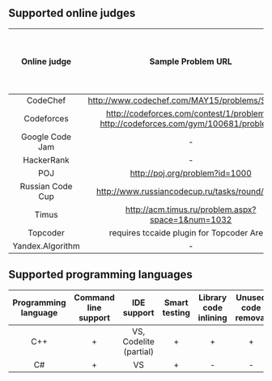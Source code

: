 <!-- vim: textwidth=0:formatoptions-=a
-->
## Supported online judges

| Online judge            | Sample Problem URL | Sample Contest URL | CHelper Chrome plugin / ffcaide Firefox add-on |
| :----------:            | :----------------: | :----------------: | :-------------------: |
| CodeChef                | http://www.codechef.com/MAY15/problems/SETDIFF | http://www.codechef.com/COOK54 | + |
| Codeforces              | http://codeforces.com/contest/1/problem/A, http://codeforces.com/gym/100681/problem/B | http://codeforces.com/contest/1 | + |
| Google Code Jam         | - | - | + |
| HackerRank              | - | - | + |
| POJ                     | http://poj.org/problem?id=1000 | - | - |
| Russian Code Cup        | http://www.russiancodecup.ru/tasks/round/25/B/ | - | + |
| Timus                   | http://acm.timus.ru/problem.aspx?space=1&num=1032 | - | + |
| Topcoder                | requires tccaide plugin for Topcoder Arena |||
| Yandex.Algorithm        | - | - | + |


## Supported programming languages

| Programming language | Command line support | IDE support            | Smart testing | Library code inlining | Unused code removal |
| :------------------: | :------------------: | :--------------------: | :-----------: | :-------------------: | :-----------------: |
| C++                  |         +            | VS, Codelite (partial) |       +       |          +            |          +          |
| C#                   |         +            |          VS            |       +       |          -            |          -          |


